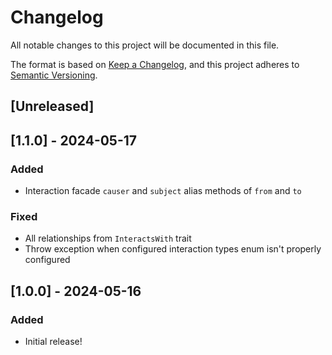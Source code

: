 # Changelog

All notable changes to this project will be documented in this file.

The format is based on [Keep a Changelog](https://keepachangelog.com/en/1.0.0/),
and this project adheres to [Semantic Versioning](https://semver.org/spec/v2.0.0.html).

## [Unreleased]

## [1.1.0] - 2024-05-17

### Added

- Interaction facade `causer` and `subject` alias methods of `from` and `to`

### Fixed

- All relationships from `InteractsWith` trait
- Throw exception when configured interaction types enum isn't properly configured

## [1.0.0] - 2024-05-16

### Added

- Initial release!
